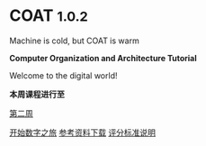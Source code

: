 <!-- _coverpage.md -->


# COAT <small>1.0.2</small>

Machine is cold, but COAT is warm

**Computer Organization and Architecture Tutorial**

Welcome to the digital world!

**本周课程进行至**

[第二周](#第二周)


[开始数字之旅](#写在前面)
[参考资料下载](reference)
[评分标准说明](grading)
